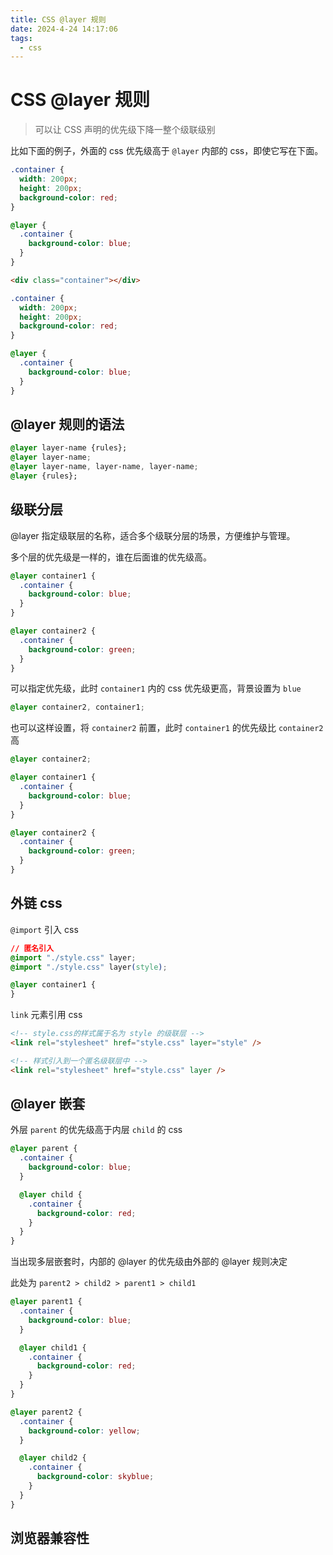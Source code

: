 ```yaml
---
title: CSS @layer 规则
date: 2024-4-24 14:17:06
tags:
  - css
---
```


# CSS @layer 规则

> 可以让 CSS 声明的优先级下降一整个级联级别

比如下面的例子，外面的 css 优先级高于 `@layer` 内部的 css，即使它写在下面。

```css @playground
.container {
  width: 200px;
  height: 200px;
  background-color: red;
}

@layer {
  .container {
    background-color: blue;
  }
}
```

```html playground_html
<div class="container"></div>
```

```css
.container {
  width: 200px;
  height: 200px;
  background-color: red;
}

@layer {
  .container {
    background-color: blue;
  }
}
```

## @layer 规则的语法

```css
@layer layer-name {rules};
@layer layer-name;
@layer layer-name, layer-name, layer-name;
@layer {rules};
```

## 级联分层

@layer 指定级联层的名称，适合多个级联分层的场景，方便维护与管理。

多个层的优先级是一样的，谁在后面谁的优先级高。

```css
@layer container1 {
  .container {
    background-color: blue;
  }
}

@layer container2 {
  .container {
    background-color: green;
  }
}
```

可以指定优先级，此时 `container1` 内的 css 优先级更高，背景设置为 `blue`

```css
@layer container2, container1;
```

也可以这样设置，将 `container2` 前置，此时 `container1` 的优先级比 `container2` 高

```css
@layer container2;

@layer container1 {
  .container {
    background-color: blue;
  }
}

@layer container2 {
  .container {
    background-color: green;
  }
}
```

## 外链 css

`@import` 引入 css

```css
// 匿名引入
@import "./style.css" layer;
@import "./style.css" layer(style);

@layer container1 {
}
```

`link` 元素引用 css

```html
<!-- style.css的样式属于名为 style 的级联层 -->
<link rel="stylesheet" href="style.css" layer="style" />

<!-- 样式引入到一个匿名级联层中 -->
<link rel="stylesheet" href="style.css" layer />
```

## @layer 嵌套

外层 `parent` 的优先级高于内层 `child` 的 css

```css
@layer parent {
  .container {
    background-color: blue;
  }

  @layer child {
    .container {
      background-color: red;
    }
  }
}
```

当出现多层嵌套时，内部的 @layer 的优先级由外部的 @layer 规则决定

此处为 `parent2 > child2 > parent1 > child1`

```css
@layer parent1 {
  .container {
    background-color: blue;
  }

  @layer child1 {
    .container {
      background-color: red;
    }
  }
}

@layer parent2 {
  .container {
    background-color: yellow;
  }

  @layer child2 {
    .container {
      background-color: skyblue;
    }
  }
}
```

## 浏览器兼容性

<script setup>
  import dark from './layer_dark.png'
  import light from './layer_light.png'
</script>

<ImgItem :dark="dark" :light="light" />
